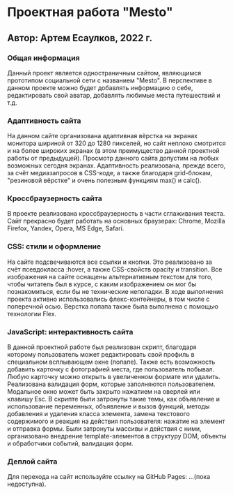 # Проектная работа "Mesto"

## Автор: Артем Есаулков, 2022 г.

### Общая информация
Данный проект является одностраничным сайтом, являющимся прототипом социальной сети с названием "Mesto". В перспективе в данном проекте можно будет добавлять информацию о себе, редактировать свой аватар, добавлять любимые места путешествий и т.д.

### Адаптивность сайта
На данном сайте организована адаптивная вёрстка на экранах монитора шириной от 320 до 1280 пикселей, но сайт неплохо смотрится и на более широких экранах (в этом преимущество данной проектной работы от предыдущей). Просмотр данного сайта допустим на любых возможных сегодня экранах. Адаптивность реализована, прежде всего, за счёт медиазапросов в CSS-коде, а также благодаря grid-блокам, "резиновой вёрстке" и очень полезным функциям max() и calc().

### Кроссбраузерность сайта
В проекте реализована кроссбраузерность в части сглаживания текста. Сайт прекрасно будет работать на основных браузерах: Chrome, Mozilla Firefox, Yandex, Opera, MS Edge, Safari.

### CSS: стили и оформление
На сайте подсвечиваются все ссылки и кнопки. Это реализовано за счёт псевдокласса :hover, а также CSS-свойств opacity и transition. 
Все изображения на сайте оснащены альтернативным текстом для того, чтобы читатель был в курсе, с каким изображением он мог бы познакомиться, если бы не технические неполадки.
В ходе выполнения проекта активно использовались флекс-контейнеры, в том числе с поперечной осью. Верстка попапа также была выполнена с помощью технологии Flex.

### JavaScript: интерактивность сайта
В данной проектной работе был реализован скрипт, благодаря которому пользователь может редактировать свой профиль в специальном всплывающем окне (попапе). Также есть возможность добавить карточку с фотографией места, где пользователь побывал. Любую карточку можно открыть в увеличенном формате или удалить. Реализована валидация форм, которые заполняются пользователем. Модальное окно может быть закрыто нажатием на оверлей или клавишу Esc. В скрипте были затронуты такие темы, как объявление и использование переменных, объявление и вызов функций, методы добавления и удаления класса элемента, замена текстового содержимого и реакция на действия пользователя: нажатие на элемент и отправка формы. Были затронуты массивы и действия с ними, организовано внедрение template-элементов в структуру DOM, объекты и обработчики событий, валидация форм.

### Деплой сайта
Для перехода на сайт используйте ссылку на GitHub Pages: ...(пока недоступна).